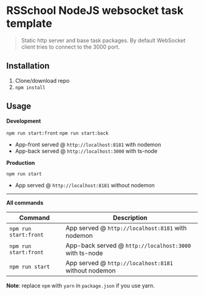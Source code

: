 # RSSchool NodeJS websocket task template

> Static http server and base task packages.
> By default WebSocket client tries to connect to the 3000 port.

## Installation

1. Clone/download repo
2. `npm install`

## Usage

**Development**

`npm run start:front`
`npm run start:back`

- App-front served @ `http://localhost:8181` with nodemon
- App-back served @ `http://localhost:3000` with ts-node

**Production**

`npm run start`

- App served @ `http://localhost:8181` without nodemon

---

**All commands**

| Command               | Description                                            |
| --------------------- | ------------------------------------------------------ |
| `npm run start:front` | App served @ `http://localhost:8181` with nodemon      |
| `npm run start:front` | App-back served @ `http://localhost:3000` with ts-node |
| `npm run start`       | App served @ `http://localhost:8181` without nodemon   |

**Note**: replace `npm` with `yarn` in `package.json` if you use yarn.

